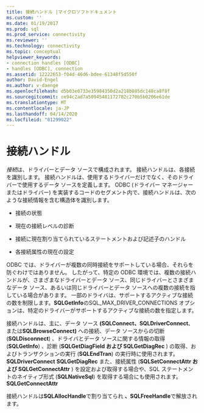 ```yaml
---
title: 接続ハンドル |マイクロソフトドキュメント
ms.custom: ''
ms.date: 01/19/2017
ms.prod: sql
ms.prod_service: connectivity
ms.reviewer: ''
ms.technology: connectivity
ms.topic: conceptual
helpviewer_keywords:
- connection handles [ODBC]
- handles [ODBC], connection
ms.assetid: 12222653-f04d-46d6-bdee-61348f5d550f
author: David-Engel
ms.author: v-daenge
ms.openlocfilehash: d5b03e0733e35984350d2a218b885dc148ca8f8f
ms.sourcegitcommit: ce94c2ad7a50945481172782c270b5b0206e61de
ms.translationtype: MT
ms.contentlocale: ja-JP
ms.lasthandoff: 04/14/2020
ms.locfileid: "81299022"
---
```

# <a name="connection-handles"></a>接続ハンドル
*接続*は、ドライバーとデータ ソースで構成されます。 接続ハンドルは、各接続を識別します。 接続ハンドルは、使用するドライバーだけでなく、そのドライバーで使用するデータ ソースを定義します。 ODBC (ドライバー マネージャーまたはドライバー) を実装するコードのセグメント内で、接続ハンドルは、次のような接続情報を含む構造体を識別します。  
  
-   接続の状態  
  
-   現在の接続レベルの診断  
  
-   接続に現在割り当てられているステートメントおよび記述子のハンドル  
  
-   各接続属性の現在の設定  
  
 ODBC では、ドライバーが複数の同時接続をサポートしている場合、それらを防ぐわけではありません。 したがって、特定の ODBC 環境では、複数の接続ハンドルが、さまざまなドライバーとデータ ソース、同じドライバーとさまざまなデータ ソース、あるいは同じドライバーとデータ ソースへの複数の接続を指している場合があります。 一部のドライバは、サポートするアクティブな接続の数を制限します。**SQLGetInfo**のSQL_MAX_DRIVER_CONNECTIONS オプションは、特定のドライバーがサポートするアクティブな接続の数を指定します。  
  
 接続ハンドルは、主に、データ ソース **(SQLConnect、SQLDriverConnect**、または**SQLBrowseConnect)** への接続、データ ソースからの切断 (**SQLDisconnect**) 、ドライバとデータ ソースに関する情報の取得 (**SQLGetInfo**) 、診断 (**SQLGetDiagField および SQLGetDiagRec** ) の取得、およびトランザクションの実行 (**SQLEndTran**) の実行時に使用されます。 **SQLDriverConnect** **SQLGetDiagRec** また、接続属性 (**SQLSetConnectAttr および SQLGetConnectAttr** ) を設定および取得する場合や、SQL ステートメントのネイティブ形式 (**SQLNativeSql**) を取得する場合にも使用されます。 **SQLGetConnectAttr**  
  
 接続ハンドルは**SQLAllocHandle**で割り当てられ **、SQLFreeHandle**で解放されます。
